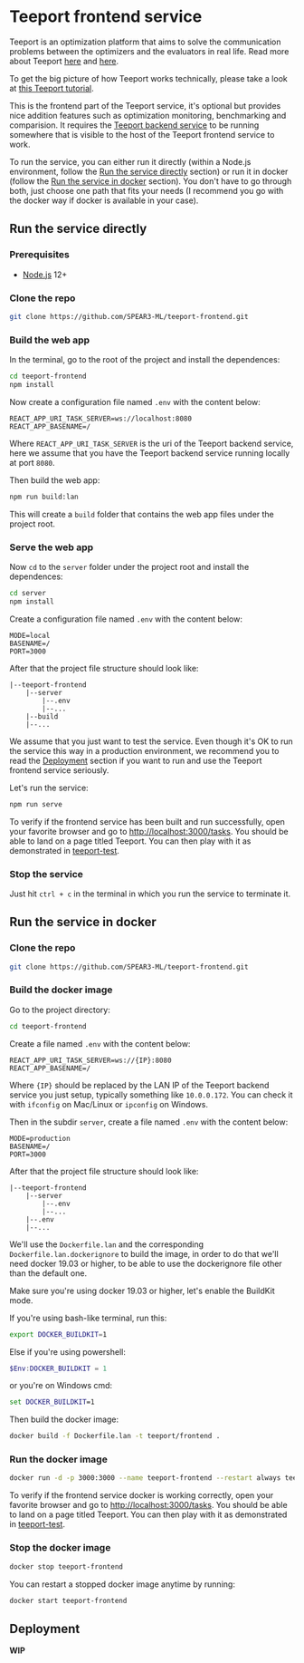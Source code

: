# Teeport frontend service

Teeport is an optimization platform that aims to solve the communication problems between the optimizers and the evaluators in real life. Read more about Teeport [here](https://teeport.ml/intro/) and [here](https://teeport-client-python.readthedocs.io/en/latest/).

To get the big picture of how Teeport works technically, please take a look at [this Teeport tutorial](https://github.com/SPEAR3-ML/teeport-test).

This is the frontend part of the Teeport service, it's optional but provides nice addition features such as optimization monitoring, benchmarking and comparision. It requires the [Teeport backend service](https://github.com/SPEAR3-ML/teeport-backend) to be running somewhere that is visible to the host of the Teeport frontend service to work. 

To run the service, you can either run it directly (within a Node.js environment, follow the [Run the service directly](#run-the-service-directly) section) or run it in docker (follow the [Run the service in docker](#run-the-service-in-docker) section). You don't have to go through both, just choose one path that fits your needs (I recommend you go with the docker way if docker is available in your case).

## Run the service directly

### Prerequisites

- [Node.js](https://nodejs.org/en/) 12+

### Clone the repo

```bash
git clone https://github.com/SPEAR3-ML/teeport-frontend.git
```

### Build the web app

In the terminal, go to the root of the project and install the dependences:

```bash
cd teeport-frontend
npm install
```

Now create a configuration file named `.env` with the content below:

```
REACT_APP_URI_TASK_SERVER=ws://localhost:8080
REACT_APP_BASENAME=/
```

Where `REACT_APP_URI_TASK_SERVER` is the uri of the Teeport backend service, here we assume that you have the Teeport backend service running locally at port `8080`.

Then build the web app:

```bash
npm run build:lan
```

This will create a `build` folder that contains the web app files under the project root.

### Serve the web app

Now `cd` to the `server` folder under the project root and install the dependences:

```bash
cd server
npm install
```

Create a configuration file named `.env` with the content below:

```
MODE=local
BASENAME=/
PORT=3000
```

After that the project file structure should look like:

```
|--teeport-frontend
    |--server
        |--.env
        |--...
    |--build
    |--...
```

We assume that you just want to test the service. Even though it's OK to run the service this way in a production environment, we recommend you to read the [Deployment](#deployment) section if you want to run and use the Teeport frontend service seriously.

Let's run the service:

```bash
npm run serve
```

To verify if the frontend service has been built and run successfully, open your favorite browser and go to [http://localhost:3000/tasks](http://localhost:3000/tasks). You should be able to land on a page titled Teeport. You can then play with it as demonstrated in [teeport-test](https://github.com/SPEAR3-ML/teeport-test#run-the-gui-test-notebooks-in-jupyter-lab).

### Stop the service

Just hit `ctrl + c` in the terminal in which you run the service to terminate it.

## Run the service in docker

### Clone the repo

```bash
git clone https://github.com/SPEAR3-ML/teeport-frontend.git
```

### Build the docker image

Go to the project directory:

```bash
cd teeport-frontend
```

Create a file named `.env` with the content below:

```
REACT_APP_URI_TASK_SERVER=ws://{IP}:8080
REACT_APP_BASENAME=/
```

Where `{IP}` should be replaced by the LAN IP of the Teeport backend service you just setup, typically something like `10.0.0.172`. You can check it with `ifconfig` on Mac/Linux or `ipconfig` on Windows.

Then in the subdir `server`, create a file named `.env` with the content below:

```
MODE=production
BASENAME=/
PORT=3000
```

After that the project file structure should look like:

```
|--teeport-frontend
    |--server
        |--.env
        |--...
    |--.env
    |--...
```

We'll use the `Dockerfile.lan` and the corresponding `Dockerfile.lan.dockerignore` to build the image, in order to do that we'll need docker 19.03 or higher, to be able to use the dockerignore file other than the default one.

Make sure you're using docker 19.03 or higher, let's enable the BuildKit mode.

If you're using bash-like terminal, run this:

```bash
export DOCKER_BUILDKIT=1
```

Else if you're using powershell:

```powershell
$Env:DOCKER_BUILDKIT = 1
```

or you're on Windows cmd:

```cmd
set DOCKER_BUILDKIT=1
```

Then build the docker image:

```bash
docker build -f Dockerfile.lan -t teeport/frontend .
```

### Run the docker image

```bash
docker run -d -p 3000:3000 --name teeport-frontend --restart always teeport/frontend
```

To verify if the frontend service docker is working correctly, open your favorite browser and go to [http://localhost:3000/tasks](http://localhost:3000/tasks). You should be able to land on a page titled Teeport. You can then play with it as demonstrated in [teeport-test](https://github.com/SPEAR3-ML/teeport-test#run-the-gui-test-notebooks-in-jupyter-lab).

### Stop the docker image

```bash
docker stop teeport-frontend
```

You can restart a stopped docker image anytime by running:

```bash
docker start teeport-frontend
```

## Deployment

**WIP**
